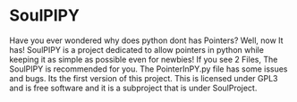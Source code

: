 # SoulPIPY
Have you ever wondered why does python dont has Pointers?
Well, now It has!
SoulPIPY is a project dedicated to allow pointers in python while keeping it as simple as possible even for newbies!
If you see 2 Files, The SoulPIPY is recommended for you. The PointerInPY.py file has some issues and bugs. Its the first version of this project.
This is licensed under GPL3 and is free software and it is a subproject that is under SoulProject.
